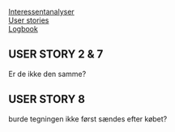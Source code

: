 [Interessentanalyser](doc/Analyse/Interessentanalyse/Interessentanalyser.md)  
[User stories](doc/Analyse/UserStories/UserStories.md)   
[Logbook](https://docs.google.com/document/d/1j6xWhhaFxy--SE4aU2HZkmTqlRthPjTvSHwIeVXonog/edit)

## **USER STORY 2 & 7**
Er de ikke den samme?

## **USER STORY 8**
burde tegningen ikke først sændes efter købet?

